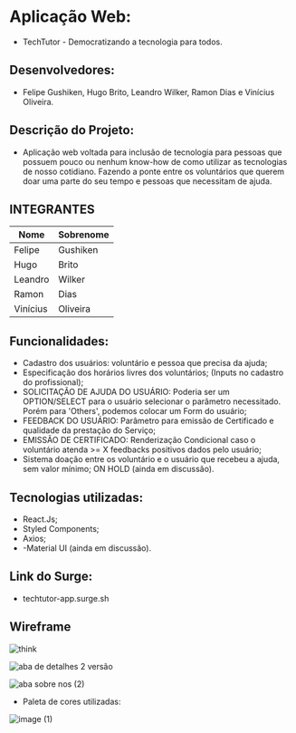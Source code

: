 # Aplicação Web: 

- TechTutor - Democratizando a tecnologia para todos.

## Desenvolvedores: 
- Felipe Gushiken, Hugo Brito, Leandro Wilker, Ramon Dias e Vinícius Oliveira.

## Descrição do Projeto:
- Aplicação web voltada para inclusão de tecnologia para pessoas que possuem pouco ou nenhum know-how de como utilizar as tecnologias de nosso cotidiano. Fazendo a ponte entre os voluntários que querem doar uma parte do seu tempo e pessoas que necessitam de ajuda. 

## INTEGRANTES
Nome      | Sobrenome
--------- | ------
Felipe    | Gushiken
Hugo    | Brito
Leandro  | Wilker
Ramon    | Dias
Vinícius | Oliveira

## Funcionalidades:
- Cadastro dos usuários: voluntário e pessoa que precisa da ajuda;
- Especificação dos horários livres dos voluntários; (Inputs no cadastro do profissional);
- SOLICITAÇÃO DE AJUDA DO USUÁRIO: Poderia ser um OPTION/SELECT para o usuário selecionar o parâmetro necessitado. Porém para 'Others', podemos colocar um Form do usuário;
- FEEDBACK DO USUÁRIO: Parâmetro para emissão de Certificado e qualidade da prestação do Serviço;
- EMISSÃO DE CERTIFICADO: Renderização Condicional caso o voluntário atenda >= X feedbacks positivos dados pelo usuário;
- Sistema doação entre os voluntário e o usuário que recebeu a ajuda, sem valor mínimo; ON HOLD (ainda em discussão).

## Tecnologias utilizadas:
- React.Js;
- Styled Components;
- Axios;
- -Material UI (ainda em discussão).

## Link do Surge:
- techtutor-app.surge.sh

## Wireframe

![think](https://user-images.githubusercontent.com/85254026/128077825-baf9cc3f-4d66-4905-ade9-289c86ac8a77.png)

![aba de detalhes 2 versão](https://user-images.githubusercontent.com/85254026/128247748-09b9485b-5964-4593-87f1-e47a63a8e387.jpg)

![aba sobre nos (2)](https://user-images.githubusercontent.com/85254026/128254223-4dc73674-d57f-4b3c-b415-7dbdf8952118.jpg)


* Paleta de cores utilizadas:

![image (1)](https://user-images.githubusercontent.com/85254026/128077887-44d342f3-7b56-46c3-8836-f638c8a07db1.png)







